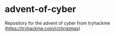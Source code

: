 # advent-of-cyber
Repository for the advent of cyber from tryhackme (https://tryhackme.com/r/christmas)
